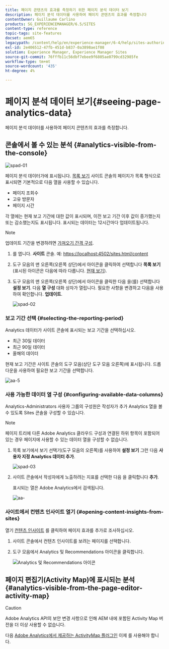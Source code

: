 ```yaml
---
title: 페이지 콘텐츠의 효과를 측정하기 위한 페이지 분석 데이터 보기
description: 페이지 분석 데이터를 사용하여 페이지 콘텐츠의 효과를 측정합니다
contentOwner: Guillaume Carlino
products: SG_EXPERIENCEMANAGER/6.5/SITES
content-type: reference
topic-tags: site-features
docset: aem65
legacypath: /content/help/en/experience-manager/6-4/help/sites-authoring/pa-using.html
exl-id: 2e406512-47fb-451d-b837-0a3898ae1f08
solution: Experience Manager, Experience Manager Sites
source-git-commit: 76fffb11c56dbf7ebee9f6805ae0799cd32985fe
workflow-type: tm+mt
source-wordcount: '435'
ht-degree: 4%

---
```


# 페이지 분석 데이터 보기{#seeing-page-analytics-data}

페이지 분석 데이터를 사용하여 페이지 콘텐츠의 효과를 측정합니다.

## 콘솔에서 볼 수 있는 분석 {#analytics-visible-from-the-console}

![spad-01](assets/spad-01.png)

페이지 분석 데이터가에 표시됩니다. [목록 보기](/help/sites-authoring/basic-handling.md#list-view) 사이트 콘솔의 페이지가 목록 형식으로 표시되면 기본적으로 다음 열을 사용할 수 있습니다.

* 페이지 조회수
* 고유 방문자
* 페이지 시간

각 열에는 현재 보고 기간에 대한 값이 표시되며, 이전 보고 기간 이후 값이 증가했는지 또는 감소했는지도 표시됩니다. 표시되는 데이터는 12시간마다 업데이트됩니다.

>[!NOTE]
>
>업데이트 기간을 변경하려면 [가져오기 간격 구성](/help/sites-administering/adobeanalytics-connect.md#configuring-the-import-interval).

1. 를 엽니다. **사이트** 콘솔. 예: [https://localhost:4502/sites.html/content](https://localhost:4502/sites.html/content)
1. 도구 모음의 맨 오른쪽(오른쪽 상단)에서 아이콘을 클릭하여 선택합니다 **목록 보기** (표시된 아이콘은 다음에 따라 다릅니다. [현재 보기](/help/sites-authoring/basic-handling.md#viewing-and-selecting-resources)).

1. 도구 모음의 맨 오른쪽(오른쪽 상단)에서 아이콘을 클릭한 다음 을(를) 선택합니다 **설정 보기**. 다음 **열 구성** 대화 상자가 열립니다. 필요한 사항을 변경하고 다음을 사용하여 확인합니다. **업데이트**.

   ![spad-02](assets/spad-02.png)

### 보고 기간 선택 {#selecting-the-reporting-period}

Analytics 데이터가 사이트 콘솔에 표시되는 보고 기간을 선택하십시오.

* 최근 30일 데이터
* 최근 90일 데이터
* 올해의 데이터

현재 보고 기간은 사이트 콘솔의 도구 모음(상단 도구 모음 오른쪽)에 표시됩니다. 드롭다운을 사용하여 필요한 보고 기간을 선택합니다.

![aa-5](assets/aa-05.png)

### 사용 가능한 데이터 열 구성 {#configuring-available-data-columns}

Analytics-Administrators 사용자 그룹의 구성원은 작성자가 추가 Analytics 열을 볼 수 있도록 Sites 콘솔을 구성할 수 있습니다.

>[!NOTE]
>
>페이지 트리에 다른 Adobe Analytics 클라우드 구성과 연결된 하위 항목이 포함되어 있는 경우 페이지에 사용할 수 있는 데이터 열을 구성할 수 없습니다.

1. 목록 보기에서 보기 선택기(도구 모음의 오른쪽)를 사용하여 **설정 보기** 그런 다음 **사용자 지정 Analytics 데이터 추가**.

   ![spad-03](assets/spad-03.png)

1. 사이트 콘솔에서 작성자에게 노출하려는 지표를 선택한 다음 을 클릭합니다 **추가**.

   표시되는 열은 Adobe Analytics에서 검색됩니다.

   ![aa-](assets/aa-16.png)

### 사이트에서 컨텐츠 인사이트 열기 {#opening-content-insights-from-sites}

열기 [컨텐츠 인사이트](/help/sites-authoring/content-insights.md) 를 클릭하여 페이지 효과를 추가로 조사하십시오.

1. 사이트 콘솔에서 컨텐츠 인사이트를 보려는 페이지를 선택합니다.
1. 도구 모음에서 Analytics 및 Recommendations 아이콘을 클릭합니다.

   ![Analytics 및 Recommendations 아이콘](do-not-localize/chlimage_1-14.png)

## 페이지 편집기(Activity Map)에 표시되는 분석 {#analytics-visible-from-the-page-editor-activity-map}

>[!CAUTION]
>
>Adobe Analytics API의 보안 변경 사항으로 인해 AEM 내에 포함된 Activity Map 버전을 더 이상 사용할 수 없습니다.
>
>다음 [Adobe Analytics에서 제공하는 ActivityMap 플러그인](https://experienceleague.adobe.com/docs/analytics/analyze/activity-map/getting-started/get-started-users/activitymap-install.html) 이제 를 사용해야 합니다.
